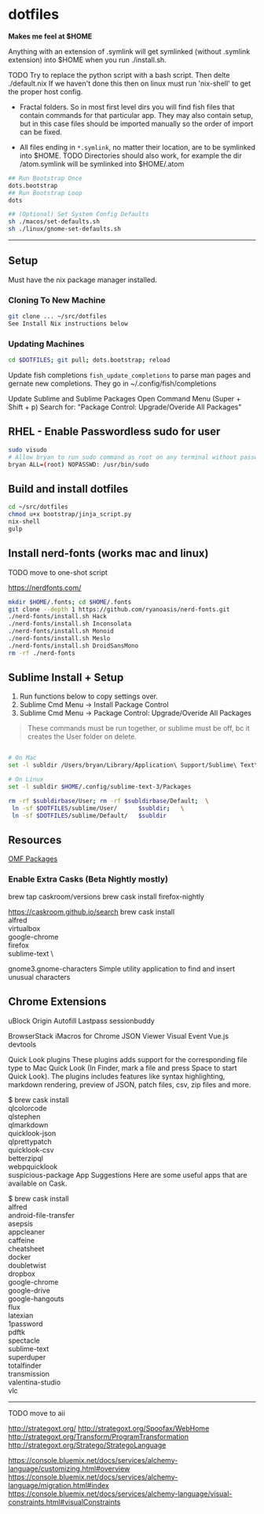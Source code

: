 # dotfiles

**Makes me feel at $HOME**

Anything with an extension of .symlink will get symlinked (without .symlink extension) into $HOME when you run ./install.sh.

TODO Try to replace the python script with a bash script.
Then delte ./default.nix
If we haven't done this then on linux must run 'nix-shell' to get the proper host config.

- Fractal folders.  So in most first level dirs you will find fish files that contain
  commands for that particular app.  They may also contain setup, but in this case files should
  be imported manually so the order of import can be fixed.

- All files ending in `*.symlink`, no matter their location, are to be symlinked into $HOME.
  TODO Directories should also work, for example the dir /atom.symlink will be symlinked into $HOME/.atom


```bash
## Run Bootstrap Once
dots.bootstrap
## Run Bootstrap Loop
dots

## (Optional) Set System Config Defaults
sh ./macos/set-defaults.sh
sh ./linux/gnome-set-defaults.sh
```

-----------------------------------------------------------------------------------

## Setup

Must have the nix package manager installed.

### Cloning To New Machine

```bash
git clone ... ~/src/dotfiles
See Install Nix instructions below
```

### Updating Machines

```bash
cd $DOTFILES; git pull; dots.bootstrap; reload
```

Update fish completions  `fish_update_completions`
to parse man pages and gernate new completions.
They go in ~/.config/fish/completions

Update Sublime and Sublime Packages
Open Command Menu (Super + Shift + p)
Search for: "Package Control: Upgrade/Overide All Packages"


## RHEL - Enable Passwordless sudo for user

```bash
sudo visudo
# Allow bryan to run sudo command as root on any terminal without passwd
bryan ALL=(root) NOPASSWD: /usr/bin/sudo
```

## Build and install dotfiles

```bash
cd ~/src/dotfiles
chmod u+x bootstrap/jinja_script.py
nix-shell
gulp
```

## Install nerd-fonts (works mac and linux)

TODO move to one-shot script

https://nerdfonts.com/

```bash
mkdir $HOME/.fonts; cd $HOME/.fonts
git clone --depth 1 https://github.com/ryanoasis/nerd-fonts.git
./nerd-fonts/install.sh Hack
./nerd-fonts/install.sh Inconsolata
./nerd-fonts/install.sh Monoid
./nerd-fonts/install.sh Meslo
./nerd-fonts/install.sh DroidSansMono
rm -rf ./nerd-fonts
```


## Sublime Install + Setup

1. Run functions below to copy settings over.
2. Sublime Cmd Menu -> Install Package Control
3. Sublime Cmd Menu -> Package Control: Upgrade/Overide All Packages

> These commands must be run together, or sublime must be off,
> bc it creates the User folder on delete.

```bash

# On Mac
set -l subldir /Users/bryan/Library/Application\ Support/Sublime\ Text\ 3/Packages

# On Linux
set -l subldir $HOME/.config/sublime-text-3/Packages

rm -rf $subldirbase/User; rm -rf $subldirbase/Default;  \
 ln -sf $DOTFILES/sublime/User/      $subldir;   \
 ln -sf $DOTFILES/sublime/Default/   $subldir

```

## Resources

[OMF Packages](https://github.com/oh-my-fish/packages-main/tree/master/packages)



### Enable Extra Casks (Beta Nightly mostly)

brew tap caskroom/versions
brew cask install firefox-nightly

https://caskroom.github.io/search
brew cask install \
    alfred \
    virtualbox \
    google-chrome \
    firefox \
    sublime-text \

gnome3.gnome-characters Simple utility application to find and insert unusual characters

## Chrome Extensions

uBlock Origin
Autofill
Lastpass
sessionbuddy

BrowserStack
iMacros for Chrome
JSON Viewer
Visual Event
Vue.js devtools


Quick Look plugins
These plugins adds support for the corresponding file type to Mac Quick Look (In Finder, mark a file and press Space to start Quick Look). The plugins includes features like syntax highlighting, markdown rendering, preview of JSON, patch files, csv, zip files and more.

$ brew cask install \
    qlcolorcode \
    qlstephen \
    qlmarkdown \
    quicklook-json \
    qlprettypatch \
    quicklook-csv \
    betterzipql \
    webpquicklook \
    suspicious-package
App Suggestions
Here are some useful apps that are available on Cask.

$ brew cask install \
    alfred \
    android-file-transfer \
    asepsis \
    appcleaner \
    caffeine \
    cheatsheet \
    docker \
    doubletwist \
    dropbox \
    google-chrome \
    google-drive \
    google-hangouts \
    flux \
    latexian \
    1password \
    pdftk \
    spectacle \
    sublime-text \
    superduper \
    totalfinder \
    transmission \
    valentina-studio \
    vlc

----------------------------------------------------

TODO move to aii

http://strategoxt.org/
http://strategoxt.org/Spoofax/WebHome
http://strategoxt.org/Transform/ProgramTransformation
http://strategoxt.org/Stratego/StrategoLanguage

https://console.bluemix.net/docs/services/alchemy-language/customizing.html#overview
https://console.bluemix.net/docs/services/alchemy-language/migration.html#index
https://console.bluemix.net/docs/services/alchemy-language/visual-constraints.html#visualConstraints

